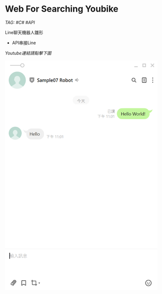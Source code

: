 # Web For Searching Youbike

*TAG: #C# #API*

Line聊天機器人雛形
- API串接Line

*Youtube連結請點擊下圖*

[![IMAGE ALT TEXT](https://github.com/Riley-Shu/Riley-Shu/blob/master/image/cover04.png)](https://youtube.com/shorts/YmPq4xsUj18)

